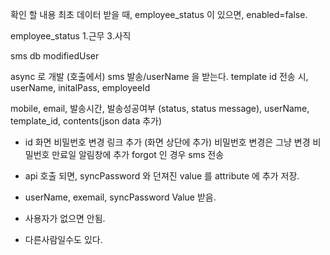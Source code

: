 확인 할 내용
최초 데이터 받을 때, employee_status 이 있으면, enabled=false.

employee_status 1.근무 3.사직

sms db
modifiedUser

async 로 개발 (호출에서)
sms 발송/userName 을 받는다. template id
전송 시, userName, initalPass, employeeId

mobile, email, 발송시간, 발송성공여부 (status, status message), userName, template_id, contents(json data 추가)

- id 화면
비밀번호 변경 링크 추가 (화면 상단에 추가)
비밀번호 변경은 그냥 변경
비밀번호 만료일 알림창에 추가
 forgot 인 경우 sms 전송

- api 호출 되면, syncPassword 와 던져진 value 를 attribute 에 추가 저장.
- userName, exemail, syncPassword Value 받음.
- 사용자가 없으면 안됨.
- 다른사람일수도 있다.